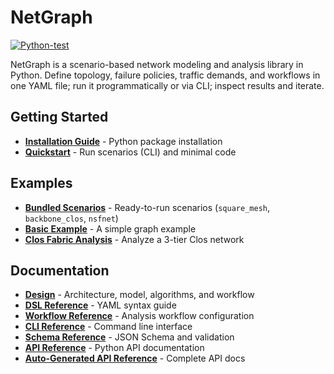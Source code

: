 # NetGraph

[![Python-test](https://github.com/networmix/NetGraph/actions/workflows/python-test.yml/badge.svg?branch=main)](https://github.com/networmix/NetGraph/actions/workflows/python-test.yml)

NetGraph is a scenario-based network modeling and analysis library in Python. Define topology, failure policies, traffic demands, and workflows in one YAML file; run it programmatically or via CLI; inspect results and iterate.

## Getting Started

- **[Installation Guide](getting-started/installation.md)** - Python package installation
- **[Quickstart](getting-started/tutorial.md)** - Run scenarios (CLI) and minimal code

## Examples

- **[Bundled Scenarios](examples/bundled-scenarios.md)** - Ready-to-run scenarios (`square_mesh`, `backbone_clos`, `nsfnet`)
- **[Basic Example](examples/basic.md)** - A simple graph example
- **[Clos Fabric Analysis](examples/clos-fabric.md)** - Analyze a 3-tier Clos network

## Documentation

- **[Design](reference/design.md)** - Architecture, model, algorithms, and workflow
- **[DSL Reference](reference/dsl.md)** - YAML syntax guide
- **[Workflow Reference](reference/workflow.md)** - Analysis workflow configuration
- **[CLI Reference](reference/cli.md)** - Command line interface
- **[Schema Reference](reference/schemas.md)** - JSON Schema and validation
- **[API Reference](reference/api.md)** - Python API documentation
- **[Auto-Generated API Reference](reference/api-full.md)** - Complete API docs
